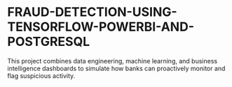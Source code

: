# FRAUD-DETECTION-USING-TENSORFLOW-POWERBI-AND-POSTGRESQL
This project combines data engineering, machine learning, and business intelligence dashboards to simulate how banks can proactively monitor and flag suspicious activity.
